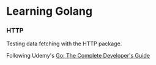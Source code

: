 # Learning Golang

### HTTP

Testing data fetching with the HTTP package.

Following Udemy's [Go: The Complete Developer's Guide](https://www.udemy.com/go-the-complete-developers-guide/)
